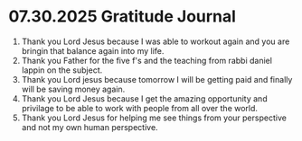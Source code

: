 # 07.30.2025 Gratitude Journal

1. Thank you Lord Jesus because I was able to workout again and you are bringin that balance again into my life.
2. Thank you Father for the five f's and the teaching from rabbi daniel lappin on the subject.
3. Thank you Lord jesus because tomorrow I will be getting paid and finally will be saving money again.
4. Thank you Lord Jesus because I get the amazing opportunity and privilage to be able to work with people from all over the world.
5. Thank you Lord Jesus for helping me see things from your perspective and not my own human perspective.
